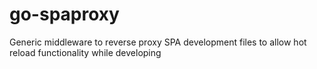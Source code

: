 # go-spaproxy
Generic middleware to reverse proxy SPA development files to allow hot reload functionality while developing

